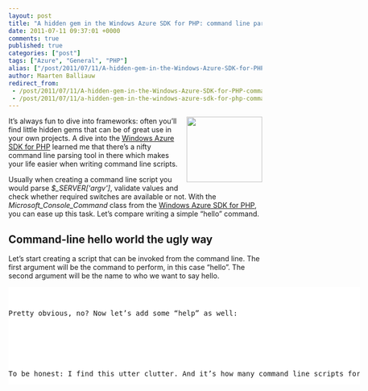 ```yaml
---
layout: post
title: "A hidden gem in the Windows Azure SDK for PHP: command line parsing"
date: 2011-07-11 09:37:01 +0000
comments: true
published: true
categories: ["post"]
tags: ["Azure", "General", "PHP"]
alias: ["/post/2011/07/11/A-hidden-gem-in-the-Windows-Azure-SDK-for-PHP-command-line-parsing.aspx", "/post/2011/07/11/a-hidden-gem-in-the-windows-azure-sdk-for-php-command-line-parsing.aspx"]
author: Maarten Balliauw
redirect_from:
 - /post/2011/07/11/A-hidden-gem-in-the-Windows-Azure-SDK-for-PHP-command-line-parsing.aspx
 - /post/2011/07/11/a-hidden-gem-in-the-windows-azure-sdk-for-php-command-line-parsing.aspx
---
```

<p><img style="margin: 0px 0px 5px 5px; display: inline; float: right" align="right" src="http://tombuntu.com/wp-content/uploads/2007/09/terminal_icon.jpg" width="150" height="130" />It’s always fun to dive into frameworks: often you’ll find little hidden gems that can be of great use in your own projects. A dive into the <a href="http://download.codeplex.com/Project/Download/SourceControlFileDownload.ashx?ProjectName=phpazure&amp;changeSetId=63811" target="_blank">Windows Azure SDK for PHP</a> learned me that there’s a nifty command line parsing tool in there which makes your life easier when writing command line scripts.</p>  <p>Usually when creating a command line script you would parse <em>$_SERVER['argv']</em>, validate values and check whether required switches are available or not. With the <em>Microsoft_Console_Command</em> class from the <a href="http://download.codeplex.com/Project/Download/SourceControlFileDownload.ashx?ProjectName=phpazure&amp;changeSetId=63811" target="_blank">Windows Azure SDK for PHP</a>, you can ease up this task. Let’s compare writing a simple “hello” command.</p>  <h2>Command-line hello world the ugly way</h2>  <p>Let’s start creating a script that can be invoked from the command line. The first argument will be the command to perform, in this case “hello”. The second argument will be the name to who we want to say hello.</p>  <div style="padding-bottom: 0px; margin: 0px; padding-left: 0px; padding-right: 0px; display: inline; float: none; padding-top: 0px" id="scid:9D7513F9-C04C-4721-824A-2B34F0212519:d3b60b97-887b-454e-81b5-c4add171e0f6" class="wlWriterEditableSmartContent"><pre style=" width: 698px; height: 194px;background-color:White;overflow: auto;"><div><!--

Code highlighting produced by Actipro CodeHighlighter (freeware)
http://www.CodeHighlighter.com/

--><span style="color: #800080;">$command</span><span style="color: #000000;"> </span><span style="color: #000000;">=</span><span style="color: #000000;"> </span><span style="color: #0000FF;">null</span><span style="color: #000000;">;
</span><span style="color: #800080;">$name</span><span style="color: #000000;"> </span><span style="color: #000000;">=</span><span style="color: #000000;"> </span><span style="color: #0000FF;">null</span><span style="color: #000000;">;

</span><span style="color: #0000FF;">if</span><span style="color: #000000;"> (</span><span style="color: #0000FF;">isset</span><span style="color: #000000;">(</span><span style="color: #800080;">$_SERVER</span><span style="color: #000000;">[</span><span style="color: #000000;">'</span><span style="color: #000000;">argv</span><span style="color: #000000;">'</span><span style="color: #000000;">])) {
    </span><span style="color: #800080;">$command</span><span style="color: #000000;"> </span><span style="color: #000000;">=</span><span style="color: #000000;"> </span><span style="color: #800080;">$_SERVER</span><span style="color: #000000;">[</span><span style="color: #000000;">'</span><span style="color: #000000;">argv</span><span style="color: #000000;">'</span><span style="color: #000000;">][</span><span style="color: #000000;">1</span><span style="color: #000000;">];
}

</span><span style="color: #008000;">//</span><span style="color: #008000;"> Process &quot;hello&quot;</span><span style="color: #008000;">
</span><span style="color: #0000FF;">if</span><span style="color: #000000;"> (</span><span style="color: #800080;">$command</span><span style="color: #000000;"> </span><span style="color: #000000;">==</span><span style="color: #000000;"> </span><span style="color: #000000;">&quot;</span><span style="color: #000000;">hello</span><span style="color: #000000;">&quot;</span><span style="color: #000000;">) {
    </span><span style="color: #800080;">$name</span><span style="color: #000000;"> </span><span style="color: #000000;">=</span><span style="color: #000000;"> </span><span style="color: #800080;">$_SERVER</span><span style="color: #000000;">[</span><span style="color: #000000;">'</span><span style="color: #000000;">argv</span><span style="color: #000000;">'</span><span style="color: #000000;">][</span><span style="color: #000000;">2</span><span style="color: #000000;">];
    </span><span style="color: #0000FF;">echo</span><span style="color: #000000;"> </span><span style="color: #000000;">&quot;</span><span style="color: #000000;">Hello </span><span style="color: #800080;">$name</span><span style="color: #000000;">&quot;</span><span style="color: #000000;">;
}</span></div></pre><!-- Code inserted with Steve Dunn's Windows Live Writer Code Formatter Plugin.  http://dunnhq.com --></div>

<p>Pretty obvious, no? Now let’s add some “help” as well:</p>

<div style="padding-bottom: 0px; margin: 0px; padding-left: 0px; padding-right: 0px; display: inline; float: none; padding-top: 0px" id="scid:9D7513F9-C04C-4721-824A-2B34F0212519:c215640e-e302-4f3c-8105-469971a18933" class="wlWriterEditableSmartContent"><pre style=" width: 698px; height: 268px;background-color:White;overflow: auto;"><div><!--

Code highlighting produced by Actipro CodeHighlighter (freeware)
http://www.CodeHighlighter.com/

--><span style="color: #800080;">$command</span><span style="color: #000000;"> </span><span style="color: #000000;">=</span><span style="color: #000000;"> </span><span style="color: #0000FF;">null</span><span style="color: #000000;">;
</span><span style="color: #800080;">$name</span><span style="color: #000000;"> </span><span style="color: #000000;">=</span><span style="color: #000000;"> </span><span style="color: #0000FF;">null</span><span style="color: #000000;">;

</span><span style="color: #0000FF;">if</span><span style="color: #000000;"> (</span><span style="color: #0000FF;">isset</span><span style="color: #000000;">(</span><span style="color: #800080;">$_SERVER</span><span style="color: #000000;">[</span><span style="color: #000000;">'</span><span style="color: #000000;">argv</span><span style="color: #000000;">'</span><span style="color: #000000;">])) {
    </span><span style="color: #800080;">$command</span><span style="color: #000000;"> </span><span style="color: #000000;">=</span><span style="color: #000000;"> </span><span style="color: #800080;">$_SERVER</span><span style="color: #000000;">[</span><span style="color: #000000;">'</span><span style="color: #000000;">argv</span><span style="color: #000000;">'</span><span style="color: #000000;">][</span><span style="color: #000000;">1</span><span style="color: #000000;">];
}

</span><span style="color: #008000;">//</span><span style="color: #008000;"> Process &quot;hello&quot;</span><span style="color: #008000;">
</span><span style="color: #0000FF;">if</span><span style="color: #000000;"> (</span><span style="color: #800080;">$command</span><span style="color: #000000;"> </span><span style="color: #000000;">==</span><span style="color: #000000;"> </span><span style="color: #000000;">&quot;</span><span style="color: #000000;">hello</span><span style="color: #000000;">&quot;</span><span style="color: #000000;">) {
    </span><span style="color: #800080;">$name</span><span style="color: #000000;"> </span><span style="color: #000000;">=</span><span style="color: #000000;"> </span><span style="color: #800080;">$_SERVER</span><span style="color: #000000;">[</span><span style="color: #000000;">'</span><span style="color: #000000;">argv</span><span style="color: #000000;">'</span><span style="color: #000000;">][</span><span style="color: #000000;">2</span><span style="color: #000000;">];
    </span><span style="color: #0000FF;">echo</span><span style="color: #000000;"> </span><span style="color: #000000;">&quot;</span><span style="color: #000000;">Hello </span><span style="color: #800080;">$name</span><span style="color: #000000;">&quot;</span><span style="color: #000000;">;
}
</span><span style="color: #0000FF;">if</span><span style="color: #000000;"> (</span><span style="color: #800080;">$command</span><span style="color: #000000;"> </span><span style="color: #000000;">==</span><span style="color: #000000;"> </span><span style="color: #000000;">&quot;&quot;</span><span style="color: #000000;">) {
    </span><span style="color: #0000FF;">echo</span><span style="color: #000000;"> </span><span style="color: #000000;">&quot;</span><span style="color: #000000;">Help for this command\r\n</span><span style="color: #000000;">&quot;</span><span style="color: #000000;">;
    </span><span style="color: #0000FF;">echo</span><span style="color: #000000;"> </span><span style="color: #000000;">&quot;</span><span style="color: #000000;">Possible commands:\r\n</span><span style="color: #000000;">&quot;</span><span style="color: #000000;">;
    </span><span style="color: #0000FF;">echo</span><span style="color: #000000;"> </span><span style="color: #000000;">&quot;</span><span style="color: #000000;"> hello - Says hello.\r\n</span><span style="color: #000000;">&quot;</span><span style="color: #000000;">;
}</span></div></pre><!-- Code inserted with Steve Dunn's Windows Live Writer Code Formatter Plugin.  http://dunnhq.com --></div>

<p>To be honest: I find this utter clutter. And it’s how many command line scripts for PHP are written today. Imagine this script having multiple commands and some parameters that come from arguments, some from environment variables, …</p>

<h2>Command-line hello world the easy way</h2>

<p>With the Windows Azure for SDK tooling, I can replace the first check (“which command do you want”) by creating a class that extends <em>Microsoft_Console_Command</em>.&#160; Note I also decorated the class with some special docblock annotations which will be used later on by the built-in help generator. Bear with me :-)</p>

<div style="padding-bottom: 0px; margin: 0px; padding-left: 0px; padding-right: 0px; display: inline; float: none; padding-top: 0px" id="scid:9D7513F9-C04C-4721-824A-2B34F0212519:77bce757-b204-4368-89ae-80f098deeb78" class="wlWriterEditableSmartContent"><pre style=" width: 698px; height: 207px;background-color:White;overflow: auto;"><div><!--

Code highlighting produced by Actipro CodeHighlighter (freeware)
http://www.CodeHighlighter.com/

--><span style="color: #008000;">/*</span><span style="color: #008000;">*
 * Hello world
 * 
 * @command-handler hello
 * @command-handler-description Hello world.
 * @command-handler-header (C) Maarten Balliauw
 </span><span style="color: #008000;">*/</span><span style="color: #000000;">
</span><span style="color: #0000FF;">class</span><span style="color: #000000;"> Hello
    </span><span style="color: #0000FF;">extends</span><span style="color: #000000;"> Microsoft_Console_Command
{
}
Microsoft_Console_Command</span><span style="color: #000000;">::</span><span style="color: #000000;">bootstrap(</span><span style="color: #800080;">$_SERVER</span><span style="color: #000000;">[</span><span style="color: #000000;">'</span><span style="color: #000000;">argv</span><span style="color: #000000;">'</span><span style="color: #000000;">]);</span></div></pre><!-- Code inserted with Steve Dunn's Windows Live Writer Code Formatter Plugin.  http://dunnhq.com --></div>

<p>Also notice that in the example above, the last line actually bootstraps the command. Which is done in an interesting way: the arguments for the script are passed in as an array. This means that you can also abuse this class to create “subcommands” which you pass a different array of parameters.</p>

<p>To add a command implementation, just create a method and annotate it again:</p>

<div style="padding-bottom: 0px; margin: 0px; padding-left: 0px; padding-right: 0px; display: inline; float: none; padding-top: 0px" id="scid:9D7513F9-C04C-4721-824A-2B34F0212519:07c1b61b-a872-41d0-b020-5a5f3dae7379" class="wlWriterEditableSmartContent"><pre style=" width: 698px; height: 207px;background-color:White;overflow: auto;"><div><!--

Code highlighting produced by Actipro CodeHighlighter (freeware)
http://www.CodeHighlighter.com/

--><span style="color: #008000;">/*</span><span style="color: #008000;">*
 * @command-name hello
 * @command-description Say hello to someone
 * @command-parameter-for $name Microsoft_Console_Command_ParameterSource_Argv --name|-n Required. Name to say hello to.
 * @command-example Print &quot;Hello, Maarten&quot;:
 * @command-example   hello -n=&quot;Maarten&quot;
 </span><span style="color: #008000;">*/</span><span style="color: #000000;">
</span><span style="color: #0000FF;">public</span><span style="color: #000000;"> </span><span style="color: #0000FF;">function</span><span style="color: #000000;"> helloCommand(</span><span style="color: #800080;">$name</span><span style="color: #000000;">)
{
    </span><span style="color: #0000FF;">echo</span><span style="color: #000000;"> </span><span style="color: #000000;">&quot;</span><span style="color: #000000;">Hello, </span><span style="color: #800080;">$name</span><span style="color: #000000;">&quot;</span><span style="color: #000000;">;
}</span></div></pre><!-- Code inserted with Steve Dunn's Windows Live Writer Code Formatter Plugin.  http://dunnhq.com --></div>

<p>Easy, no? I think this is pretty self-descriptive:</p>

<ul>
  <li>I have a command named “hello”</li>

  <li>It has a description</li>

  <li>It takes one parameter $name for which the value can be provided from arguments (Microsoft_Console_Command_ParameterSource_Argv). If passed as an argument, it’s called “—name” or “-n”. And there’s a description as well.</li>
</ul>

<p>To declare arguments, I’ve found that there’s other sources for them as well:</p>

<ul>
  <li>Microsoft_Console_Command_ParameterSource_Argv – Gets the value from the command arguments</li>

  <li>Microsoft_Console_Command_ParameterSource_StdIn – Gets the value from StdIn, which enables you to create “piped” commands</li>

  <li>Microsoft_Console_Command_ParameterSource_Env – Gets the value from an environment variable</li>
</ul>

<p>The best part: help is generated for you! Just run the script without any further arguments:</p>

<div style="padding-bottom: 0px; margin: 0px; padding-left: 0px; padding-right: 0px; display: inline; float: none; padding-top: 0px" id="scid:9D7513F9-C04C-4721-824A-2B34F0212519:05f35bc0-9272-4e70-b012-83cd61f02cc3" class="wlWriterEditableSmartContent"><pre style=" width: 698px; height: 207px;background-color:White;overflow: auto;"><div><!--

Code highlighting produced by Actipro CodeHighlighter (freeware)
http://www.CodeHighlighter.com/

--><span style="color: #000000;">(C) Maarten Balliauw

Hello world.

Available commands:
  hello                     Say hello to someone

    --name</span><span style="color: #000000;">,</span><span style="color: #000000;"> -n              Required. Name to say hello to.


    Example usage:
      Print </span><span style="color: #000000;">&quot;</span><span style="color: #000000;">Hello, Maarten</span><span style="color: #000000;">&quot;</span><span style="color: #000000;">:
      hello -n</span><span style="color: #000000;">=</span><span style="color: #000000;">&quot;</span><span style="color: #000000;">Maarten</span><span style="color: #000000;">&quot;</span><span style="color: #000000;">

  &lt;default&gt;</span><span style="color: #000000;">,</span><span style="color: #000000;"> -h</span><span style="color: #000000;">,</span><span style="color: #000000;"> -help</span><span style="color: #000000;">,</span><span style="color: #000000;"> help Displays the current help information.</span></div></pre><!-- Code inserted with Steve Dunn's Windows Live Writer Code Formatter Plugin.  http://dunnhq.com --></div>

<p>Magic at its best! Enjoy!</p>
{% include imported_disclaimer.html %}
